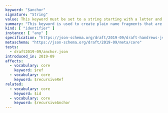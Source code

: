 ```yaml
---
keyword: "$anchor"
signature: "String"
value: This keyword must be set to a string starting with a letter and containing letters, digits, hyphens, underscores, colons, or periods
summary: "This keyword is used to create plain name fragments that are not tied to any particular structural location for referencing purposes, which are taken into consideration for static referencing."
kind: [ "identifier" ]
instance: [ "any" ]
specification: "https://json-schema.org/draft/2019-09/draft-handrews-json-schema-02#rfc.section.8.2.3"
metaschema: "https://json-schema.org/draft/2019-09/meta/core"
tests:
  - draft2019-09/anchor.json
introduced_in: 2019-09
affects:
  - vocabulary: core
    keyword: $ref
  - vocabulary: core
    keyword: $recursiveRef
related:
  - vocabulary: core
    keyword: $id
  - vocabulary: core
    keyword: $recursiveAnchor
---
```

